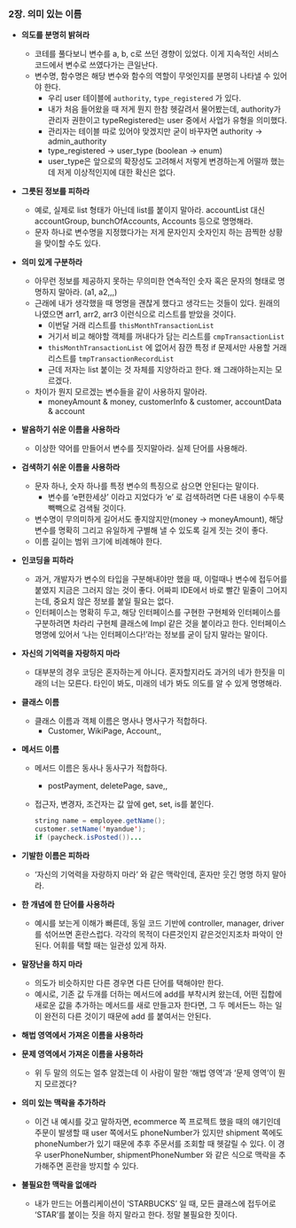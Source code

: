 ### 2장. 의미 있는 이름

- **의도를 분명히 밝혀라**
    - 코테를 풀다보니 변수를 a, b, c로 쓰던 경향이 있었다. 이게 지속적인 서비스 코드에서 변수로 쓰였다가는 큰일난다.
    - 변수명, 함수명은 해당 변수와 함수의 역할이 무엇인지를 분명히 나타낼 수 있어야 한다.
        - 우리 user 테이블에 `authority`, `type_registered` 가 있다.
        - 내가 처음 들어왔을 때 저게 뭔지 한참 헷갈려서 물어봤는데, authority가 관리자 권한이고 typeRegistered는 user 중에서 사업가 유형을 의미했다.
        - 관리자는 테이블 따로 있어야 맞겠지만 굳이 바꾸자면 authority → admin_authority
        - type_registered → user_type (boolean → enum)
        - user_type은 앞으로의 확장성도 고려해서 저렇게 변경하는게 어떨까 했는데 저게 이상적인지에 대한 확신은 없다.
- **그릇된 정보를 피하라**
    - 예로, 실제로 list 형태가 아닌데 list를 붙이지 말아라. accountList 대신 accountGroup, bunchOfAccounts, Accounts 등으로 명명해라.
    - 문자 하나로 변수명을 지정했다가는 저게 문자인지 숫자인지 하는 끔찍한 상황을 맞이할 수도 있다.
- **의미 있게 구분하라**
    - 아무런 정보를 제공하지 못하는 무의미한 연속적인 숫자 혹은 문자의 형태로 명명하지 말아라. (a1, a2,,,)
    - 근래에 내가 생각했을 때 명명을 괜찮게 했다고 생각드는 것들이 있다. 원래의 나였으면 arr1, arr2, arr3 이런식으로 리스트를 받았을 것이다.
        - 이번달 거래 리스트를 `thisMonthTransactionList`
        - 거기서 비교 해야할 객체를 꺼내다가 담는 리스트를 `cmpTransactionList`
        - `thisMonthTransactionList` 에 없어서 잠깐 특정 if 문제서만 사용할 거래 리스트를 `tmpTransactionRecordList`
        - 근데 저자는 list 붙이는 것 자체를 지양하라고 한다. 왜 그래야하는지는 모르겠다.
    - 차이가 뭔지 모르겠는 변수들을 같이 사용하지 말아라.
        - moneyAmount & money, customerInfo & customer, accountData & account
- **발음하기 쉬운 이름을 사용하라**
    - 이상한 약어를 만들어서 변수를 짓지말아라. 실제 단어를 사용해라.
- **검색하기 쉬운 이름을 사용하라**
    - 문자 하나, 숫자 하나를 특정 변수의 특징으로 삼으면 안된다는 말이다.
        - 변수를 ‘e편한세상’ 이라고 지었다가 ‘e’ 로 검색하려면 다른 내용이 수두룩빽빽으로 검색될 것이다.
    - 변수명이 무의미하게 길어서도 좋지않지만(money → moneyAmount), 해당 변수를 명확히 그리고 유일하게 구별해 낼 수 있도록 길게 짓는 것이 좋다.
    - 이름 길이는 범위 크기에 비례해야 한다.
- **인코딩을 피하라**
    - 과거, 개발자가 변수의 타입을 구분해내야만 했을 때, 이럴때나 변수에 접두어를 붙였지 지금은 그러지 않는 것이 좋다. 어짜피 IDE에서 바로 빨간 밑줄이 그어지는데, 중요치 않은 정보를 붙일 필요는 없다.
    - 인터페이스는 명확히 두고, 해당 인터페이스를 구현한 구현체와 인터페이스를 구분하려면 차라리 구현체 클래스에 Impl 같은 것을 붙이라고 한다. 인터페이스 명명에 있어서 ‘나는 인터페이스다!’라는 정보를 굳이 담지 말라는 말이다.
- **자신의 기억력을 자랑하지 마라**
    - 대부분의 경우 코딩은 혼자하는게 아니다. 혼자할지라도 과거의 네가 한짓을 미래의 너는 모른다. 타인이 봐도, 미래의 네가 봐도 의도를 알 수 있게 명명해라.
- **클래스 이름**
    - 클래스 이름과 객체 이름은 명사나 명사구가 적합하다.
        - Customer, WikiPage, Account,,
- **메서드 이름**
    - 메서드 이름은 동사나 동사구가 적합하다.
        - postPayment, deletePage, save,,
    - 접근자, 변경자, 조건자는 값 앞에 get, set, is를 붙인다.
        
        ```java
        string name = employee.getName();
        customer.setName('myandue');
        if (paycheck.isPosted())...
        ```
        
- **기발한 이름은 피하라**
    - ‘자신의 기억력을 자랑하지 마라’ 와 같은 맥락인데, 혼자만 웃긴 명명 하지 말아라.
- **한 개념에 한 단어를 사용하라**
    - 예시를 보는게 이해가 빠른데, 동일 코드 기반에 controller, manager, driver를 섞어쓰면 혼란스럽다. 각각의 목적이 다른것인지 같은것인지조차 파악이 안된다. 어휘를 택할 때는 일관성 있게 하자.
- **말장난을 하지 마라**
    - 의도가 비슷하지만 다른 경우면 다른 단어를 택해야만 한다.
    - 예시로, 기존 값 두개를 더하는 메서드에 add를 부착시켜 왔는데, 어떤 집합에 새로운 값을 추가하는 메서드를 새로 만들고자 한다면, 그 두 메서든느 하는 일이 완전히 다른 것이기 때문에 add 를 붙여서는 안된다.
- **해법 영역에서 가져온 이름을 사용하라**
- **문제 영역에서 가져온 이름을 사용하라**
    - 위 두 말의 의도는 얼추 알겠는데 이 사람이 말한 ‘해법 영역’과 ‘문제 영역’이 뭔지 모르겠다?
- **의미 있는 맥락을 추가하라**
    - 이건 내 예시를 갖고 말하자면, ecommerce 쪽 프로젝트 했을 때의 얘기인데 주문이 발생할 때 user 쪽에서도 phoneNumber가 있지만 shipment 쪽에도 phoneNumber가 있기 때문에 추후 주문서를 조회할 때 헷갈릴 수 있다. 이 경우 userPhoneNumber, shipmentPhoneNumber 와 같은 식으로 맥락을 추가해주면 혼란을 방지할 수 있다.
- **불필요한 맥락을 없애라**
    - 내가 만드는 어플리케이션이 ‘STARBUCKS’ 일 때, 모든 클래스에 접두어로 ‘STAR’를 붙이는 짓을 하지 말라고 한다. 정말 불필요한 짓이다.
